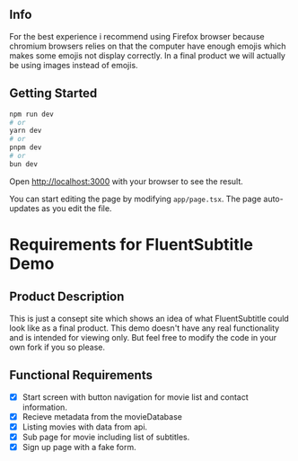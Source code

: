 ## Info
For the best experience i recommend using Firefox browser because chromium browsers relies on that the computer have enough emojis which makes some emojis not display correctly. In a final product we will actually be using images instead of emojis.

## Getting Started


```bash
npm run dev
# or
yarn dev
# or
pnpm dev
# or
bun dev
```

Open [http://localhost:3000](http://localhost:3000) with your browser to see the result.

You can start editing the page by modifying `app/page.tsx`. The page auto-updates as you edit the file.

# Requirements for FluentSubtitle Demo

## Product Description
This is just a consept site which shows an idea of what FluentSubtitle could look like as a final product. This demo doesn't have any real functionality and is intended for viewing only. But feel free to modify the code in your own fork if you so please.

## Functional Requirements

- [X] Start screen with button navigation for movie list and contact information.
- [X] Recieve metadata from the movieDatabase
- [X] Listing movies with data from api.
- [X] Sub page for movie including list of subtitles.
- [X] Sign up page with a fake form.